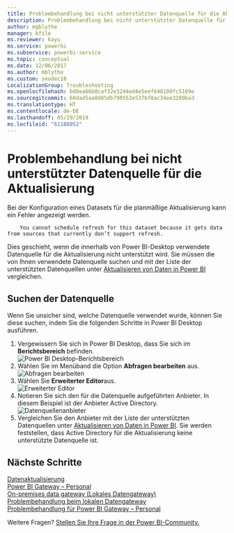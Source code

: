 ```yaml
---
title: Problembehandlung bei nicht unterstützter Datenquelle für die Aktualisierung
description: Problembehandlung bei nicht unterstützter Datenquelle für die Aktualisierung
author: mgblythe
manager: kfile
ms.reviewer: kayu
ms.service: powerbi
ms.subservice: powerbi-service
ms.topic: conceptual
ms.date: 12/06/2017
ms.author: mblythe
ms.custom: seodec18
LocalizationGroup: Troubleshooting
ms.openlocfilehash: bd0ea66b8caf32e3244ed4e5eef648100fc5169e
ms.sourcegitcommit: 60dad5aa0d85db790553e537bf8ac34ee3289ba3
ms.translationtype: HT
ms.contentlocale: de-DE
ms.lasthandoff: 05/29/2019
ms.locfileid: "61188052"
---
```

# <a name="troubleshooting-unsupported-data-source-for-refresh"></a>Problembehandlung bei nicht unterstützter Datenquelle für die Aktualisierung
Bei der Konfiguration eines Datasets für die planmäßige Aktualisierung kann ein Fehler angezeigt werden.

        You cannot schedule refresh for this dataset because it gets data from sources that currently don’t support refresh.

Dies geschieht, wenn die innerhalb von Power BI-Desktop verwendete Datenquelle für die Aktualisierung nicht unterstützt wird. Sie müssen die von Ihnen verwendete Datenquelle suchen und mit der Liste der unterstützten Datenquellen unter [Aktualisieren von Daten in Power BI](refresh-data.md) vergleichen. 

## <a name="find-the-data-source"></a>Suchen der Datenquelle
Wenn Sie unsicher sind, welche Datenquelle verwendet wurde, können Sie diese suchen, indem Sie die folgenden Schritte in Power BI Desktop ausführen.  

1. Vergewissern Sie sich in Power BI Desktop, dass Sie sich im **Berichtsbereich** befinden.  
   ![Power BI Desktop-Berichtsbereich](media/service-admin-troubleshoot-unsupported-data-source-for-refresh/tshoot-report-pane.png)
2. Wählen Sie im Menüband die Option **Abfragen bearbeiten** aus.  
   ![Abfragen bearbeiten](media/service-admin-troubleshoot-unsupported-data-source-for-refresh/tshoot-edit-queries.png)
3. Wählen Sie **Erweiterter Editor**aus.  
   ![Erweiterter Editor](media/service-admin-troubleshoot-unsupported-data-source-for-refresh/tshoot-advanced-editor.png)
4. Notieren Sie sich den für die Datenquelle aufgeführten Anbieter.  In diesem Beispiel ist der Anbieter Active Directory.  
   ![Datenquellenanbieter](media/service-admin-troubleshoot-unsupported-data-source-for-refresh/tshoot-provider.png)
5. Vergleichen Sie den Anbieter mit der Liste der unterstützten Datenquellen unter [Aktualisieren von Daten in Power BI](refresh-data.md).  Sie werden feststellen, dass Active Directory für die Aktualisierung keine unterstützte Datenquelle ist.  

## <a name="next-steps"></a>Nächste Schritte
[Datenaktualisierung](refresh-data.md)  
[Power BI Gateway – Personal](service-gateway-personal-mode.md)  
[On-premises data gateway (Lokales Datengateway)](service-gateway-onprem.md)  
[Problembehandlung beim lokalen Datengateway](service-gateway-onprem-tshoot.md)  
[Problembehandlung für Power BI Gateway – Personal](service-admin-troubleshooting-power-bi-personal-gateway.md)  

Weitere Fragen? [Stellen Sie Ihre Frage in der Power BI-Community.](http://community.powerbi.com/)

